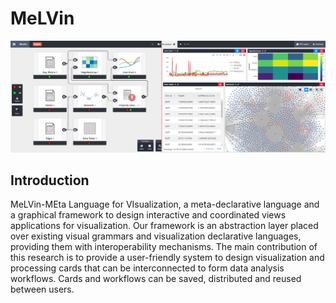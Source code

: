 # MeLVin
![MeLVin application](doc/melvin_header.png)

## Introduction
MeLVin-MEta Language for VIsualization, a meta-declarative language and a graphical framework to design interactive 
and coordinated views applications for visualization.  Our framework is an abstraction layer placed over existing visual
grammars and visualization declarative languages, providing them with interoperability mechanisms. 
The main contribution of this research is to provide a user-friendly system to design visualization and processing 
cards that can be interconnected to form data analysis workflows. Cards and workflows can be saved, distributed and 
reused between users.


